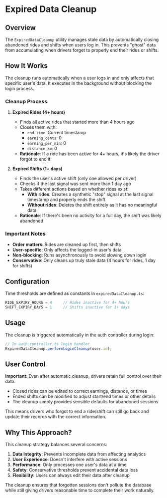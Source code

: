 # Expired Data Cleanup

## Overview

The `ExpiredDataCleanup` utility manages stale data by automatically closing abandoned rides and shifts when users log in. This prevents "ghost" data from accumulating when drivers forget to properly end their rides or shifts.

## How It Works

The cleanup runs automatically when a user logs in and only affects that specific user's data. It executes in the background without blocking the login process.

### Cleanup Process

1. **Expired Rides (4+ hours)**
   - Finds all active rides that started more than 4 hours ago
   - Closes them with:
     - `end_time`: Current timestamp
     - `earning_cents`: 0
     - `earning_per_min`: 0
     - `distance_km`: 0
   - **Rationale**: If a ride has been active for 4+ hours, it's likely the driver forgot to end it

2. **Expired Shifts (1+ days)**
   - Finds the user's active shift (only one allowed per driver)
   - Checks if the last signal was sent more than 1 day ago
   - Takes different actions based on whether rides exist:
     - **With rides**: Creates a synthetic "stop" signal at the last signal timestamp and properly ends the shift
     - **Without rides**: Deletes the shift entirely as it has no meaningful data
   - **Rationale**: If there's been no activity for a full day, the shift was likely abandoned

### Important Notes

- **Order matters**: Rides are cleaned up first, then shifts
- **User-specific**: Only affects the logged-in user's data
- **Non-blocking**: Runs asynchronously to avoid slowing down login
- **Conservative**: Only cleans up truly stale data (4 hours for rides, 1 day for shifts)

## Configuration

Time thresholds are defined as constants in `expiredDataCleanup.ts`:

```typescript
RIDE_EXPIRY_HOURS = 4     // Rides inactive for 4+ hours
SHIFT_EXPIRY_DAYS = 1     // Shifts inactive for 1+ days
```

## Usage

The cleanup is triggered automatically in the auth controller during login:

```typescript
// In auth.controller.ts login handler
ExpiredDataCleanup.performLoginCleanup(user.id);
```

## User Control

**Important**: Even after automatic cleanup, drivers retain full control over their data:
- Closed rides can be edited to correct earnings, distance, or times
- Ended shifts can be modified to adjust start/end times or other details
- The cleanup simply provides sensible defaults for abandoned sessions

This means drivers who forgot to end a ride/shift can still go back and update their records with the correct information.

## Why This Approach?

This cleanup strategy balances several concerns:

1. **Data Integrity**: Prevents incomplete data from affecting analytics
2. **User Experience**: Doesn't interfere with active sessions
3. **Performance**: Only processes one user's data at a time
4. **Safety**: Conservative thresholds prevent accidental data loss
5. **Flexibility**: Users can always edit their data after cleanup

The cleanup ensures that forgotten sessions don't pollute the database while still giving drivers reasonable time to complete their work naturally.